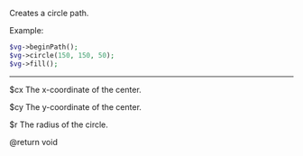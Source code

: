 Creates a circle path.

Example:

```php
$vg->beginPath();
$vg->circle(150, 150, 50);
$vg->fill();
```

---

$cx The x-coordinate of the center.

$cy The y-coordinate of the center.

$r The radius of the circle.

@return void